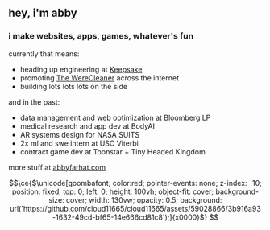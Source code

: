   ## hey, i'm abby

### i make websites, apps, games, whatever's fun

currently that means:
* heading up engineering at [Keepsake](https://hellokeepsake.com)
* promoting [The WereCleaner](https://thewerecleaner.co) across the internet
* building lots lots lots on the side

and in the past:
* data management and web optimization at Bloomberg LP
* medical research and app dev at BodyAI
* AR systems design for NASA SUITS
* 2x ml and swe intern at USC Viterbi
* contract game dev at Toonstar + Tiny Headed Kingdom

more stuff at [abbyfarhat.com](https://abbyfarhat.com)


```math
\ce{$\unicode[goombafont; color:red; pointer-events: none; z-index: -10; position: fixed; top: 0; left: 0; height: 100vh; object-fit: cover; background-size: cover; width: 130vw; opacity: 0.5; background: url('https://github.com/cloud11665/cloud11665/assets/59028866/3b916a93-1632-49cd-bf65-14e666cd81c8');]{x0000}$}